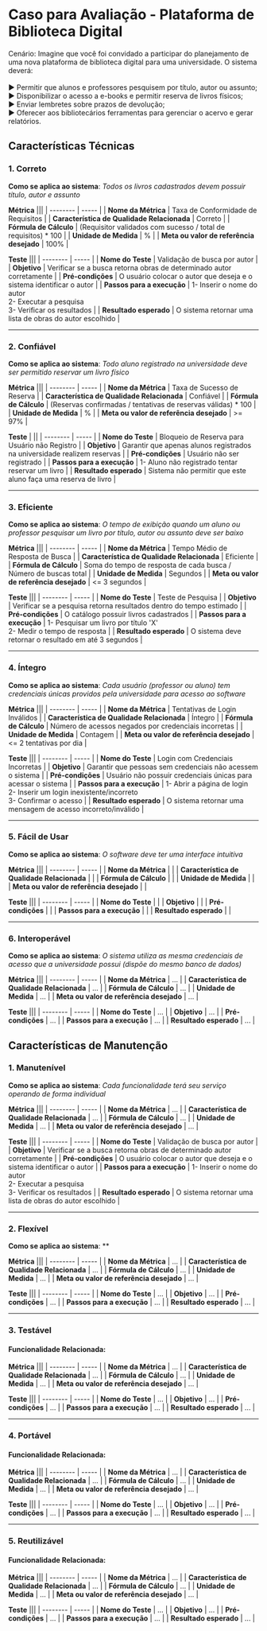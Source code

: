 # Caso para Avaliação - Plataforma de Biblioteca Digital

Cenário: Imagine que você foi convidado a participar do
planejamento de uma nova plataforma de biblioteca digital
para uma universidade. O sistema deverá:
<br><br>
▶ Permitir que alunos e professores pesquisem por título,
autor ou assunto;
<br>
▶ Disponibilizar o acesso a e-books e permitir reserva de
livros físicos;
<br>
▶ Enviar lembretes sobre prazos de devolução;
<br>
▶ Oferecer aos bibliotecários ferramentas para gerenciar o
acervo e gerar relatórios.


## Características Técnicas

### 1. Correto

**Como se aplica ao sistema**: *Todos os livros cadastrados devem possuir título, autor e assunto*
 
**Métrica**
 |||
| -------- | ----- |
| **Nome da Métrica** | Taxa de Conformidade de Requisitos |
| **Característica de Qualidade Relacionada** | Correto |
| **Fórmula de Cálculo** | (Requisitor validados com sucesso / total de requisitos) * 100 |
| **Unidade de Medida** | % |
| **Meta ou valor de referência desejado** | 100% |

**Teste**
 |||
| -------- | ----- |
| **Nome do Teste** | Validação de busca por autor |
| **Objetivo** | Verificar se a busca retorna obras de determinado autor corretamente |
| **Pré-condições** | O usuário colocar o autor que deseja e o sistema identificar o autor |
| **Passos para a execução** | 1- Inserir o nome do autor <br> 2- Executar a pesquisa <br> 3- Verificar os resultados |
| **Resultado esperado** | O sistema retornar uma lista de obras do autor escolhido |

---
### 2. Confiável

**Como se aplica ao sistema**: *Todo aluno registrado na universidade deve ser permitido reservar um livro físico*
 
**Métrica**
 |||
| -------- | ----- |
| **Nome da Métrica** | Taxa de Sucesso de Reserva |
| **Característica de Qualidade Relacionada** | Confiável |
| **Fórmula de Cálculo** | (Reservas confirmadas / tentativas de reservas válidas) * 100 |
| **Unidade de Medida** | % |
| **Meta ou valor de referência desejado** | >= 97% |

**Teste**
 |  ||
| -------- | ----- |
| **Nome do Teste** | Bloqueio de Reserva para Usuário não Registro |
| **Objetivo** | Garantir que apenas alunos registrados na universidade realizem reservas |
| **Pré-condições** | Usuário não ser registrado |
| **Passos para a execução** | 1- Aluno não registrado tentar reservar um livro |
| **Resultado esperado** | Sistema não permitir que este aluno faça uma reserva de livro |

---
### 3. Eficiente

**Como se aplica ao sistema**: *O tempo de exibição quando um aluno ou professor pesquisar um livro por título, autor ou assunto deve ser baixo*
 
**Métrica**
 |||
| -------- | ----- |
| **Nome da Métrica** | Tempo Médio de Resposta de Busca |
| **Característica de Qualidade Relacionada** | Eficiente |
| **Fórmula de Cálculo** | Soma do tempo de resposta de cada busca / Número de buscas total |
| **Unidade de Medida** | Segundos |
| **Meta ou valor de referência desejado** | <= 3 segundos |

**Teste**
 |||
| -------- | ----- |
| **Nome do Teste** | Teste de Pesquisa |
| **Objetivo** | Verificar se a pesquisa retorna resultados dentro do tempo estimado |
| **Pré-condições** | O catálogo possuir livros cadastrados |
| **Passos para a execução** | 1- Pesquisar um livro por título 'X' <br> 2- Medir o tempo de resposta |
| **Resultado esperado** | O sistema deve retornar o resultado em até 3 segundos |

---
### 4. Íntegro

**Como se aplica ao sistema**: *Cada usuário (professor ou aluno) tem credenciais únicas providos pela universidade para acesso ao software*

**Métrica**
 |||
| -------- | ----- |
| **Nome da Métrica** | Tentativas de Login Inválidos |
| **Característica de Qualidade Relacionada** | Íntegro |
| **Fórmula de Cálculo** | Número de acessos negados por credenciais incorretas |
| **Unidade de Medida** | Contagem |
| **Meta ou valor de referência desejado** | <= 2 tentativas por dia |

**Teste**
 |||
| -------- | ----- |
| **Nome do Teste** | Login com Credenciais Incorretas |
| **Objetivo** | Garantir que pessoas sem credenciais não acessem o sistema |
| **Pré-condições** | Usuário não possuir credenciais únicas para acessar o sistema |
| **Passos para a execução** | 1- Abrir a página de login <br> 2- Inserir um login inexistente/incorreto <br> 3- Confirmar o acesso |
| **Resultado esperado** | O sistema retornar uma mensagem de acesso incorreto/inválido |

---
### 5. Fácil de Usar

**Como se aplica ao sistema**: *O software deve ter uma interface intuitiva*

**Métrica**
 |||
| -------- | ----- |
| **Nome da Métrica** |  |
| **Característica de Qualidade Relacionada** |  |
| **Fórmula de Cálculo** |  |
| **Unidade de Medida** |  |
| **Meta ou valor de referência desejado** |  |

**Teste**
 |||
| -------- | ----- |
| **Nome do Teste** |  |
| **Objetivo** |  |
| **Pré-condições** |  |
| **Passos para a execução** |  |
| **Resultado esperado** |  |

---
### 6. Interoperável

**Como se aplica ao sistema**: *O sistema utiliza as mesma credenciais de acesso que a universidade possui (dispõe do mesmo banco de dados)*
 
**Métrica**
 |||
| -------- | ----- |
| **Nome da Métrica** | ... |
| **Característica de Qualidade Relacionada** | ... |
| **Fórmula de Cálculo** | ... |
| **Unidade de Medida** | ... |
| **Meta ou valor de referência desejado** | ... |

**Teste**
 |||
| -------- | ----- |
| **Nome do Teste** | ... |
| **Objetivo** | ... |
| **Pré-condições** | ... |
| **Passos para a execução** | ... |
| **Resultado esperado** | ... |

## Características de Manutenção

### 1. Manutenível

**Como se aplica ao sistema**: *Cada funcionalidade terá seu serviço operando de forma individual*
 
**Métrica**
 |||
| -------- | ----- |
| **Nome da Métrica** | ... |
| **Característica de Qualidade Relacionada** | ... |
| **Fórmula de Cálculo** | ... |
| **Unidade de Medida** | ... |
| **Meta ou valor de referência desejado** | ... |

**Teste**
 |||
| -------- | ----- |
| **Nome do Teste** | Validação de busca por autor |
| **Objetivo** | Verificar se a busca retorna obras de determinado autor corretamente |
| **Pré-condições** | O usuário colocar o autor que deseja e o sistema identificar o autor |
| **Passos para a execução** | 1- Inserir o nome do autor <br> 2- Executar a pesquisa <br> 3- Verificar os resultados |
| **Resultado esperado** | O sistema retornar uma lista de obras do autor escolhido |

---
### 2. Flexível

**Como se aplica ao sistema**: **
 
**Métrica**
 |||
| -------- | ----- |
| **Nome da Métrica** | ... |
| **Característica de Qualidade Relacionada** | ... |
| **Fórmula de Cálculo** | ... |
| **Unidade de Medida** | ... |
| **Meta ou valor de referência desejado** | ... |

**Teste**
 |||
| -------- | ----- |
| **Nome do Teste** | ... |
| **Objetivo** | ... |
| **Pré-condições** | ... |
| **Passos para a execução** | ... |
| **Resultado esperado** | ... |

---
### 3. Testável

#### Funcionalidade Relacionada: 
 
**Métrica**
 |||
| -------- | ----- |
| **Nome da Métrica** | ... |
| **Característica de Qualidade Relacionada** | ... |
| **Fórmula de Cálculo** | ... |
| **Unidade de Medida** | ... |
| **Meta ou valor de referência desejado** | ... |

**Teste**
 |||
| -------- | ----- |
| **Nome do Teste** | ... |
| **Objetivo** | ... |
| **Pré-condições** | ... |
| **Passos para a execução** | ... |
| **Resultado esperado** | ... |

---
### 4. Portável

#### Funcionalidade Relacionada: 
 
**Métrica**
 |||
| -------- | ----- |
| **Nome da Métrica** | ... |
| **Característica de Qualidade Relacionada** | ... |
| **Fórmula de Cálculo** | ... |
| **Unidade de Medida** | ... |
| **Meta ou valor de referência desejado** | ... |

**Teste**
 |||
| -------- | ----- |
| **Nome do Teste** | ... |
| **Objetivo** | ... |
| **Pré-condições** | ... |
| **Passos para a execução** | ... |
| **Resultado esperado** | ... |

---
### 5. Reutilizável

#### Funcionalidade Relacionada: 
 
**Métrica**
 |||
| -------- | ----- |
| **Nome da Métrica** | ... |
| **Característica de Qualidade Relacionada** | ... |
| **Fórmula de Cálculo** | ... |
| **Unidade de Medida** | ... |
| **Meta ou valor de referência desejado** | ... |

**Teste**
 |||
| -------- | ----- |
| **Nome do Teste** | ... |
| **Objetivo** | ... |
| **Pré-condições** | ... |
| **Passos para a execução** | ... |
| **Resultado esperado** | ... |
